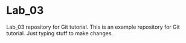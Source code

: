 # Lab_03
Lab_03 repository for Git tutorial.
This is an example repository for Git tutorial.
Just typing stuff to make changes.
